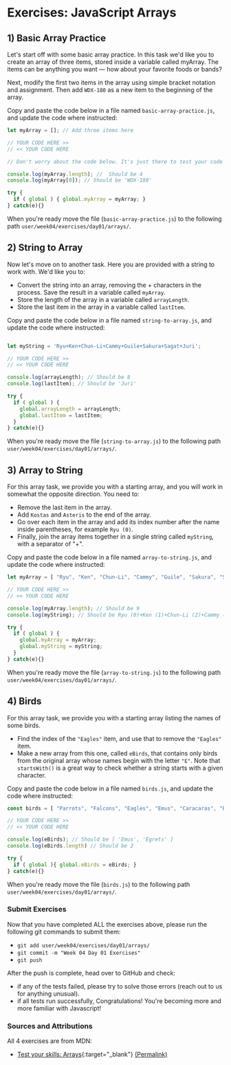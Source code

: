 # Exercises: JavaScript Arrays

## 1) Basic Array Practice

  Let's start off with some basic array practice. In this task we'd like you to create an array of three items, stored inside a variable called myArray. The items can be anything you want — how about your favorite foods or bands?

  Next, modify the first two items in the array using simple bracket notation and assignment. Then add `WDX-180` as a new item to the beginning of the array.

  Copy and paste the code below in a file named `basic-array-practice.js`, and update the code where instructed:

  ```js
  let myArray = []; // Add three items here

  // YOUR CODE HERE >>
  // << YOUR CODE HERE

  // Don't worry about the code below. It's just there to test your code above.

  console.log(myArray.length); //  Should be 4
  console.log(myArray[0]); // Should be 'WDX-180'

  try {
    if ( global ) { global.myArray = myArray; }
  } catch(e){}
  ```

  When you're ready move the file (`basic-array-practice.js`) to the following path `user/week04/exercises/day01/arrays/`.

## 2) String to Array

  Now let's move on to another task. Here you are provided with a string to work with. We'd like you to:

  - Convert the string into an array, removing the + characters in the process. Save the result in a variable called `myArray`.
  - Store the length of the array in a variable called `arrayLength`.
  - Store the last item in the array in a variable called `lastItem`.

  Copy and paste the code below in a file named `string-to-array.js`, and update the code where instructed:

  ```js

  let myString = 'Ryu+Ken+Chun-Li+Cammy+Guile+Sakura+Sagat+Juri';

  // YOUR CODE HERE >>
  // << YOUR CODE HERE

  console.log(arrayLength); // Should be 8
  console.log(lastItem); // Should be 'Juri'

  try {
    if ( global ) { 
      global.arrayLength = arrayLength;
      global.lastItem = lastItem;
    }
  } catch(e){}
  ```

  When you're ready move the file (`string-to-array.js`) to the following path `user/week04/exercises/day01/arrays/`.

## 3) Array to String

  For this array task, we provide you with a starting array, and you will work in somewhat the opposite direction. You need to:

  - Remove the last item in the array.
  - Add `Kostas` and `Asteris` to the end of the array.
  - Go over each item in the array and add its index number after the name inside parentheses, for example `Ryu (0)`.
  - Finally, join the array items together in a single string called `myString`, with a separator of "+".

  Copy and paste the code below in a file named `array-to-string.js`, and update the code where instructed:

  ```js
  let myArray = [ "Ryu", "Ken", "Chun-Li", "Cammy", "Guile", "Sakura", "Sagat", "Juri" ];

  // YOUR CODE HERE >>
  // << YOUR CODE HERE

  console.log(myArray.length); // Should be 9
  console.log(myString); // Should be Ryu (0)+Ken (1)+Chun-Li (2)+Cammy (3)+Guile (4)+Sakura (5)+Sagat (6)+Kostas (7)+Asteris (8)

  try {
    if ( global ) { 
      global.myArray = myArray;
      global.myString = myString;
    }
  } catch(e){}
  ```

  When you're ready move the file (`array-to-string.js`) to the following path `user/week04/exercises/day01/arrays/`.

## 4) Birds

  For this array task, we provide you with a starting array listing the names of some birds.

  - Find the index of the `"Eagles"` item, and use that to remove the `"Eagles"` item.
  - Make a new array from this one, called `eBirds`, that contains only birds from the original array whose names begin with the letter `"E"`. Note that `startsWith()` is a great way to check whether a string starts with a given character.

  Copy and paste the code below in a file named `birds.js`, and update the code where instructed:

  ```js
  const birds = [ "Parrots", "Falcons", "Eagles", "Emus", "Caracaras", "Egrets" ];

  // YOUR CODE HERE >>
  // << YOUR CODE HERE

  console.log(eBirds); // Should be [ 'Emus', 'Egrets' ]
  console.log(eBirds.length) // Should be 2

  try {
    if ( global ){ global.eBirds = eBirds; }
  } catch(e){}
  ```

  When you're ready move the file (`birds.js`) to the following path `user/week04/exercises/day01/arrays/`.

### Submit Exercises

  Now that you have completed ALL the exercises above, please run the following git commands to submit them:

  - `git add user/week04/exercises/day01/arrays/`
  - `git commit -m "Week 04 Day 01 Exercises"`
  - `git push`

  After the push is complete, head over to GitHub and check:
  - if any of the tests failed, please try to solve those errors (reach out to us for anything unusual).
  - if all tests run successfully, Congratulations! You're becoming more and more familiar with Javascript!

### Sources and Attributions

  All 4 exercises are from MDN:
  - [Test your skills: Arrays](https://developer.mozilla.org/en-US/docs/Learn/JavaScript/First_steps/Test_your_skills:_Arrays){:target="_blank"} [(Permalink)](https://github.com/mdn/content/blob/59897d30821b4b57d1c92d87d5b97e886d18ed7d/files/en-us/learn/javascript/first_steps/test_your_skills_colon__arrays/index.md)